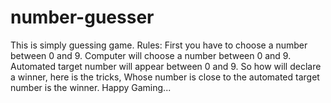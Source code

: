 # number-guesser
This is simply guessing game.
Rules:
First you have to choose a number between 0 and 9.
Computer will choose a number between 0 and 9.
Automated target number will appear between 0 and 9.
So how will declare a winner, here is the tricks, 
Whose number is close to the automated target number is the winner.
Happy Gaming...
